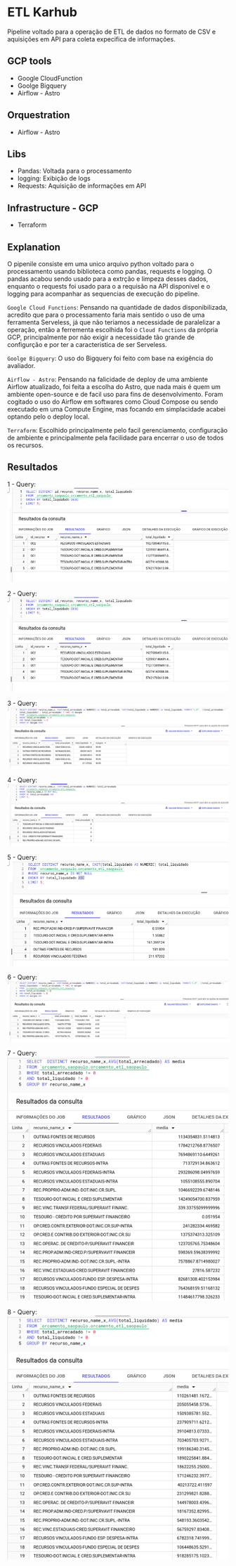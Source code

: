 ETL Karhub
========

Pipeline voltado para a operação de ETL de dados no formato de CSV e aquisições em API para coleta expecifica de informações. 


## GCP tools
- Google CloudFunction
- Goolge Bigquery
- Airflow - Astro


## Orquestration
- Airflow - Astro

## Libs
- Pandas: Voltada para o processamento
- logging: Exibição de logs
- Requests: Aquisição de informações em API

## Infrastructure - GCP
- Terraform 


## Explanation
O pipenile consiste em uma unico arquivo python voltado para o processamento usando biblioteca como pandas, requests e logging. O pandas acabou sendo usado para a extrção e limpeza desses dados, enquanto o requests foi usado para o a requisão na API disponivel e o logging para acompanhar as sequencias de execução do pipeline.

`Google Cloud Functions`: Pensando na quantidade de dados disponibilizada, acredito que para o processamento faria mais sentido o uso de uma ferramenta Serveless, já que não teriamos a necessidade de paralelizar a operação, então a ferrementa escolhida foi o `Cloud Functions` da própria GCP, principalmente por não exigir a necessidade tão grande de configurção e por ter a caracteristica de ser Serveless.

`Goolge Bigquery`: O uso do Bigquery foi feito com base na exigência do avaliador.

`Airflow - Astro`: Pensando na falicidade de deploy de uma ambiente Airflow atualizado, foi feita a escolha do Astro, que nada mais é quem um ambiente open-source e de facil uso para fins de desenvolvimento. Foram cogitado o uso do Airflow em softwares como Cloud Compose ou sendo executado em uma Compute Engine, mas focando em simplacidade acabei optando pelo o deploy local.

`Terraform`: Escolhido principalmente pelo facil gerenciamento, configuração de ambiente e principalmente pela facilidade para encerrar o uso de todos os recursos.

## Resultados

1 - Query:
![alt text](prtsc/image-1.png)

2 - Query:
![alt text](prtsc/image-1.png)

3 - Query:
![alt text](prtsc/image-2.png)

4 - Query:
![alt text](prtsc/image-3.png)

5 - Query:
![alt text](prtsc/image-4.png)

6 - Query:
![alt text](prtsc/image-5.png)

7 - Query:
![alt text](prtsc/image-6.png)

8 - Query:
![alt text](prtsc/image-7.png)